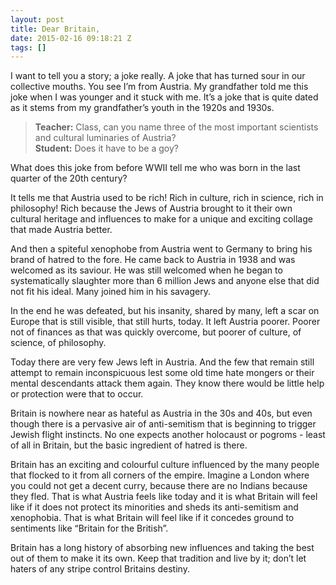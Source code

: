 ```yaml
---
layout: post
title: Dear Britain,
date: 2015-02-16 09:18:21 Z
tags: []
---
```

I want to tell you a story; a joke really. A joke that has turned sour in our collective mouths. You see I’m from Austria. My grandfather told me this joke when I was younger and it stuck with me. It’s a joke that is quite dated as it stems from my grandfather’s youth in the 1920s and 1930s.

> **Teacher:** Class, can you name three of the most important scientists and cultural luminaries of Austria?  
> **Student:** Does it have to be a goy?

What does this joke from before WWII tell me who was born in the last quarter of the 20th century?

It tells me that Austria used to be rich! Rich in culture, rich in science, rich in philosophy! Rich because the Jews of Austria brought to it their own cultural heritage and influences to make for a unique and exciting collage that made Austria better.

And then a spiteful xenophobe from Austria went to Germany to bring his brand of hatred to the fore. He came back to Austria in 1938 and was welcomed as its saviour. He was still welcomed when he began to systematically slaughter more than 6 million Jews and anyone else that did not fit his ideal. Many joined him in his savagery.

In the end he was defeated, but his insanity, shared by many, left a scar on Europe that is still visible, that still hurts, today. It left Austria poorer. Poorer not of finances as that was quickly overcome, but poorer of culture, of science, of philosophy.

Today there are very few Jews left in Austria. And the few that remain still attempt to remain inconspicuous lest some old time hate mongers or their mental descendants attack them again. They know there would be little help or protection were that to occur.

Britain is nowhere near as hateful as Austria in the 30s and 40s, but even though there is a pervasive air of anti-semitism that is beginning to trigger Jewish flight instincts. No one expects another holocaust or pogroms - least of all in Britain, but the basic ingredient of hatred is there.

Britain has an exciting and colourful culture influenced by the many people that flocked to it from all corners of the empire. Imagine a London where you could not get a decent curry, because there are no Indians because they fled. That is what Austria feels like today and it is what Britain will feel like if it does not protect its minorities and sheds its anti-semitism and xenophobia. That is what Britain will feel like if it concedes ground to sentiments like “Britain for the British”.

Britain has a long history of absorbing new influences and taking the best out of them to make it its own. Keep that tradition and live by it; don’t let haters of any stripe control Britains destiny.
